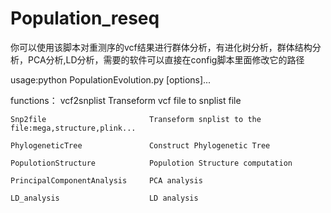 # Population_reseq
你可以使用该脚本对重测序的vcf结果进行群体分析，有进化树分析，群体结构分析，PCA分析,LD分析，需要的软件可以直接在config脚本里面修改它的路径

usage:python PopulationEvolution.py <functions> [options]...  
    
    
functions：
    vcf2snplist                    Transeform vcf file to snplist file  
    
    Snp2file                       Transeform snplist to the file:mega,structure,plink...  
    
    PhylogeneticTree               Construct Phylogenetic Tree  
    
    PopulotionStructure            Populotion Structure computation  
    
    PrincipalComponentAnalysis     PCA analysis  
    
    LD_analysis                    LD analysis  
    
